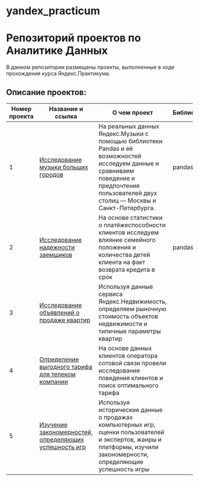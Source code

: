 # yandex_practicum
# Репозиторий проектов по Аналитике Данных

В данном репозитории размещены проекты, выполненные в ходе прохождения курса Яндекс.Практикума.

## Описание проектов:
| Номер проекта | Название и ссылка | О чем проект                                                     | Библиотеки |
|---------------|-------------------|------------------------------------------------------------------|------------|
|1              |[Исследование музыки больших городов](https://github.com/elephant8640/yandex_practicum/blob/main/01_music_big_city.ipynb)|На реальных данных Яндекс.Музыки c помощью библиотеки Pandas и её возможностей исследуем данные и сравниваем поведение и предпочтения пользователей двух столиц — Москвы и Санкт-Петербурга.| pandas |
|2              |[Исследование надежности заемщиков](https://github.com/elephant8640/yandex_practicum/blob/main/02_bank_clients.ipynb)|На основе статистики о платёжеспособности клиентов исследуем влияние семейного положения и количества детей клиента на факт возврата кредита в срок| pandas |
|3              |[Исследование объявлений о продаже квартир](https://github.com/elephant8640/yandex_practicum/blob/main/03_sale_of_apartments_spb.ipynb)| Используя данные сервиса Яндекс.Недвижимость, определяем рыночную стоимость объектов недвижимости и типичные параметры квартир|
|4              |[Определение выгодного тарифа для телеком компании](https://github.com/elephant8640/yandex_practicum/blob/main/04_tarif_telecom.ipynb)| На основе данных клиентов оператора сотовой связи провели исследование поведения клиентов и поиск оптимального тарифа|
|5              |[Изучение закономерностей, определяющих успешность игр](https://github.com/elephant8640/yandex_practicum/blob/main/05_assembly_project_1_games.ipynb)| Используя исторические данные о продажах компьютерных игр, оценки пользователей и экспертов, жанры и платформы, изучили закономерности, определяющие успешность игры|



